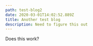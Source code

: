 ```yaml
---
path: test-blog2
date: 2020-03-01T14:02:52.889Z
title: Another test blog
description: Need to figure this out
---
```

Does this work?
